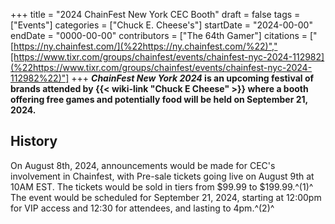 +++
title = "2024 ChainFest New York CEC Booth"
draft = false
tags = ["Events"]
categories = ["Chuck E. Cheese's"]
startDate = "2024-00-00"
endDate = "0000-00-00"
contributors = ["The 64th Gamer"]
citations = ["[https://ny.chainfest.com/](%22https://ny.chainfest.com/%22)","[https://www.tixr.com/groups/chainfest/events/chainfest-nyc-2024-112982](%22https://www.tixr.com/groups/chainfest/events/chainfest-nyc-2024-112982%22)"]
+++
***ChainFest New York 2024* is an upcoming festival of brands attended by {{< wiki-link "Chuck E Cheese" >}} where a booth offering free games and potentially food will be held on September 21, 2024.**

## History

On August 8th, 2024, announcements would be made for CEC's involvement in Chainfest, with Pre-sale tickets going live on August 9th at 10AM EST. The tickets would be sold in tiers from $99.99 to $199.99.^(1)^ The event would be scheduled for September 21, 2024, starting at 12:00pm for VIP access and 12:30 for attendees, and lasting to 4pm.^(2)^
